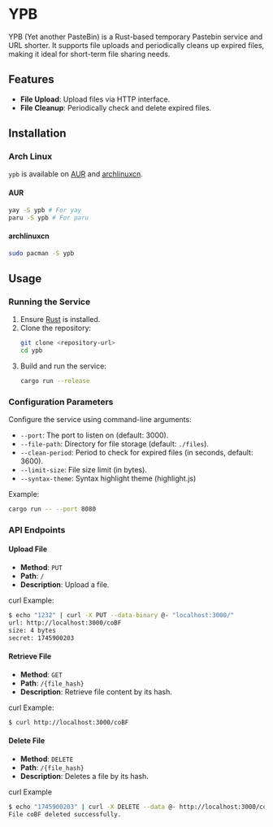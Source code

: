 # YPB

YPB (Yet another PasteBin) is a Rust-based temporary Pastebin service and URL shorter. It supports file uploads and periodically cleans up expired files, making it ideal for short-term file sharing needs.

## Features

- **File Upload**: Upload files via HTTP interface.
- **File Cleanup**: Periodically check and delete expired files.

## Installation

### Arch Linux

`ypb` is available on [AUR](https://aur.archlinux.org/packages/ypb) and [archlinuxcn](https://github.com/archlinuxcn/repo/blob/master/archlinuxcn/ypb/PKGBUILD).

#### AUR

```bash
yay -S ypb # For yay
paru -S ypb # For paru
```

#### archlinuxcn

```bash
sudo pacman -S ypb
```

## Usage

### Running the Service

1. Ensure [Rust](https://www.rust-lang.org/) is installed.
2. Clone the repository:
   ```bash
   git clone <repository-url>
   cd ypb
   ```
3. Build and run the service:
   ```bash
   cargo run --release
   ```

### Configuration Parameters

Configure the service using command-line arguments:

- `--port`: The port to listen on (default: 3000).
- `--file-path`: Directory for file storage (default: `./files`).
- `--clean-period`: Period to check for expired files (in seconds, default: 3600).
- `--limit-size`: File size limit (in bytes).
- `--syntax-theme`: Syntax highlight theme (highlight.js)

Example:
```bash
cargo run -- --port 8080
```

### API Endpoints

#### Upload File
- **Method**: `PUT`
- **Path**: `/`
- **Description**: Upload a file.

curl Example:
```bash
$ echo "1232" | curl -X PUT --data-binary @- "localhost:3000/"
url: http://localhost:3000/coBF
size: 4 bytes
secret: 1745900203
```

#### Retrieve File
- **Method**: `GET`
- **Path**: `/{file_hash}`
- **Description**: Retrieve file content by its hash.

curl Example:
```bash
$ curl http://localhost:3000/coBF
```

#### Delete File
- **Method**: `DELETE`
- **Path**: `/{file_hash}`
- **Description**: Deletes a file by its hash.

curl Example
```bash
$ echo "1745900203" | curl -X DELETE --data @- http://localhost:3000/coBF
File coBF deleted successfully.
```
